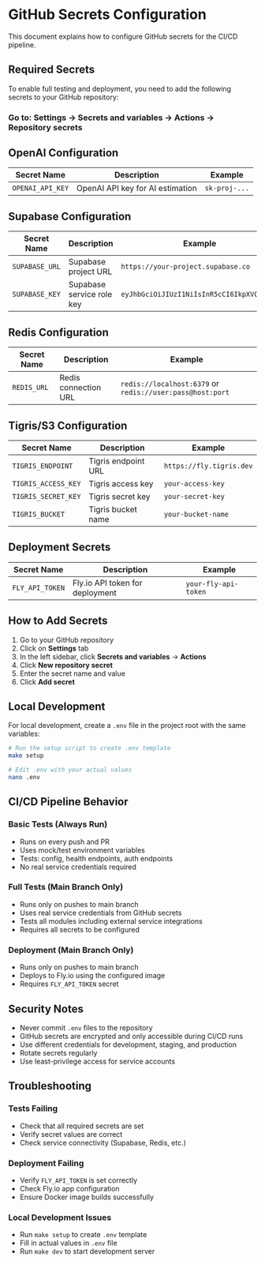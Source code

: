 # GitHub Secrets Configuration

This document explains how to configure GitHub secrets for the CI/CD pipeline.

## Required Secrets

To enable full testing and deployment, you need to add the following secrets to your GitHub repository:

### Go to: Settings → Secrets and variables → Actions → Repository secrets

## OpenAI Configuration

| Secret Name | Description | Example |
|-------------|-------------|---------|
| `OPENAI_API_KEY` | OpenAI API key for AI estimation | `sk-proj-...` |

## Supabase Configuration

| Secret Name | Description | Example |
|-------------|-------------|---------|
| `SUPABASE_URL` | Supabase project URL | `https://your-project.supabase.co` |
| `SUPABASE_KEY` | Supabase service role key | `eyJhbGciOiJIUzI1NiIsInR5cCI6IkpXVCJ9...` |

## Redis Configuration

| Secret Name | Description | Example |
|-------------|-------------|---------|
| `REDIS_URL` | Redis connection URL | `redis://localhost:6379` or `redis://user:pass@host:port` |

## Tigris/S3 Configuration

| Secret Name | Description | Example |
|-------------|-------------|---------|
| `TIGRIS_ENDPOINT` | Tigris endpoint URL | `https://fly.tigris.dev` |
| `TIGRIS_ACCESS_KEY` | Tigris access key | `your-access-key` |
| `TIGRIS_SECRET_KEY` | Tigris secret key | `your-secret-key` |
| `TIGRIS_BUCKET` | Tigris bucket name | `your-bucket-name` |

## Deployment Secrets

| Secret Name | Description | Example |
|-------------|-------------|---------|
| `FLY_API_TOKEN` | Fly.io API token for deployment | `your-fly-api-token` |

## How to Add Secrets

1. Go to your GitHub repository
2. Click on **Settings** tab
3. In the left sidebar, click **Secrets and variables** → **Actions**
4. Click **New repository secret**
5. Enter the secret name and value
6. Click **Add secret**

## Local Development

For local development, create a `.env` file in the project root with the same variables:

```bash
# Run the setup script to create .env template
make setup

# Edit .env with your actual values
nano .env
```

## CI/CD Pipeline Behavior

### Basic Tests (Always Run)
- Runs on every push and PR
- Uses mock/test environment variables
- Tests: config, health endpoints, auth endpoints
- No real service credentials required

### Full Tests (Main Branch Only)
- Runs only on pushes to main branch
- Uses real service credentials from GitHub secrets
- Tests all modules including external service integrations
- Requires all secrets to be configured

### Deployment (Main Branch Only)
- Runs only on pushes to main branch
- Deploys to Fly.io using the configured image
- Requires `FLY_API_TOKEN` secret

## Security Notes

- Never commit `.env` files to the repository
- GitHub secrets are encrypted and only accessible during CI/CD runs
- Use different credentials for development, staging, and production
- Rotate secrets regularly
- Use least-privilege access for service accounts

## Troubleshooting

### Tests Failing
- Check that all required secrets are set
- Verify secret values are correct
- Check service connectivity (Supabase, Redis, etc.)

### Deployment Failing
- Verify `FLY_API_TOKEN` is set correctly
- Check Fly.io app configuration
- Ensure Docker image builds successfully

### Local Development Issues
- Run `make setup` to create `.env` template
- Fill in actual values in `.env` file
- Run `make dev` to start development server
